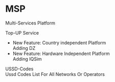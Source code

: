 # MSP
Multi-Services Platform</br>

<dl>
<dt>Top-UP Service</br>
  <ul>
  <li>New Feature: Country independent Platform </br>
    Adding DZ</br>
  </li>
  <li>New Feature: Hardware Independent Platform</br>
    Adding IQSim</br>
  </li>
  </ul>
</dt>  
<dt>USSD-Codes</br>
  Ussd Codes List For All Networks Or Operators</br>
</dt>
</dl>
